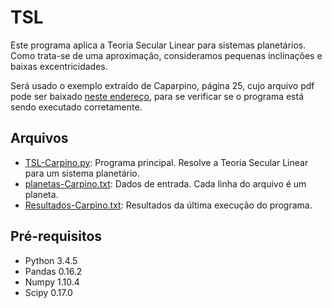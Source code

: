 # TSL
Este programa aplica a Teoria Secular Linear para sistemas planetários.
Como trata-se de uma aproximação, consideramos pequenas inclinações e
baixas excentricidades.

Será usado o exemplo extraído de Caparpino, página 25, cujo arquivo pdf pode ser baixado [neste endereço](http://www.brera.mi.astro.it/~carpino/didattica/lagrange.pdf), para se verificar se o programa está sendo executado corretamente.

## Arquivos
* [TSL-Carpino.py](https://github.com/DeSouzaSR/TSL/blob/master/TSL-Carpino.py): Programa principal. Resolve a Teoria Secular Linear para um sistema planetário.
* [planetas-Carpino.txt](https://github.com/DeSouzaSR/TSL/blob/master/planetas-Carpino.txt): Dados de entrada. Cada linha do arquivo é um planeta.
* [Resultados-Carpino.txt](https://github.com/DeSouzaSR/TSL/blob/master/Resultados-Carpino.txt): Resultados da última execução do programa.

## Pré-requisitos
* Python 3.4.5
* Pandas 0.16.2
* Numpy 1.10.4
* Scipy 0.17.0
